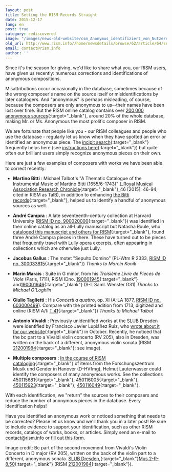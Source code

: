 ```yaml
---
layout: post
title: Setting the RISM Records Straight
date: 2015-12-17
lang: en
post: true
category: rediscovered
image: "/images/news-old-website/csm_Anonymus_identifiziert_von_Nutzern_usw_5560e90474.jpg"
old_url: http://www.rism.info//home/newsdetails/browse/62/article/64/setting-the-rism-records-straight.html
email: contact@rism.info
author: ''
---
```


Since it's the season for giving, we'd like to share what you, our RISM users, have given us recently: numerous corrections and identifications of anonymous compositions.

Misattributions occur occasionally in the database, sometimes because of the wrong composer's name on the source itself or misidentifications by later catalogers. And "anonymous" is perhaps misleading, of course, because the composers are only anonymous to us--their names have been lost over time. But the RISM online catalog contains over [200,000 anonymous sources](https://opac.rism.info/search?View=rism&author=anonymous){:target="_blank"}, around 20% of the whole database, making Mr. or Ms. Anonymous the most prolific composer in RISM.

We are fortunate that people like you - our RISM colleagues and people who use the database - regularly let us know when they have spotted an error or identified an anonymous piece. The [incipit search](https://opac.rism.info/metaopac/start.do?View=rism&SearchType=2&Language=en){:target="_blank"} frequently helps here (see [instructions here](https://opac.rism.info/index.php?id=4&L=1#c47){:target="_blank"}) but quite often our brilliant users simply recognize anonymous pieces on their own.

Here are just a few examples of composers with works we have been able to correct recently:

- **Martino Bitti** : Michael Talbot's "A Thematic Catalogue of the Instrumental Music of Martino Bitti (1655/6-1743)" (_[Royal Musical Association Research Chronicle](http://dx.doi.org/10.1080/14723808.2014.986256){:target="_blank"}_46 [2015]: 46-94; cited in RISM as TalB), in addition to enhancing [the Bitti records](https://opac.rism.info/search?View=rism&author=Martino+Bitti){:target="_blank"}, helped us to identify a handful of anonymous sources as well.

- **André Campra** : A late seventeenth-century collection at Harvard University ([RISM ID no. 900020000](https://opac.rism.info/search?id=900020000){:target="_blank"}) was identified in their online catalog as an all-Lully manuscript but Natasha Roule, who [cataloged this manuscript and others for RISM](/library_collections/2015/08/03/cataloguing-17th-and-18thcentury-manuscripts-of.html){:target="_blank"}, found three André Campra pieces in there. These have turned out to be pieces that frequently travel with Lully opera excerpts, often appearing in collections which are otherwise just Lully.
- **Jacobus Gallus** : The motet "Sepulto Domino" (PL-Wtm R 2333, [RISM ID no. 300033815](https://opac.rism.info/search?id=300033815){:target="_blank"})
_Thanks to Marcin Konik_
- **Marin Marais** : Suite in G minor, from his _Troisiême Livre de Pieces de Viole_ (Paris, 1711), RISM IDno. [190001945](https://opac.rism.info/search?id=190001945){:target="_blank"} and[190001946](https://opac.rism.info/search?id=190001946){:target="_blank"} (S-L Saml. Wenster G31)
_Thanks to Michael O'Loghlin_
- **Giulio Taglietti** : His _Concerti a quattro_, op. XI (A-LA 1877, [RISM ID no. 603000499](https://opac.rism.info/search?id=603000499 "external-link-new-window")). Compare with the printed edition from 1713, digitized and online (RISM A/I: [T 41](https://opac.rism.info/search?id=00000990063583){:target="_blank"})
_Thanks to Michael Talbot_
- **Antonio Vivaldi** : Previously unidentified works at the SLUB Dresden were identified by Francisco Javier Lupiáñez Ruiz, who [wrote about it for our website](/rediscovered/2015/10/08/new-discoveries-of-vivaldi-in-dresden.html){:target="_blank"} in October. Recently, he noticed that the bc part to a Vivaldi violin concerto (RV 205), also in Dresden, was written on the back of a different, anonymous violin sonata (RISM [212001984](https://opac.rism.info/search?id=212001984){:target="_blank"}; see image).
- **Multiple composers** : [In the course of RISM cataloging](/library_collections/2015/07/30/two-significant-hanover-collections-now-in-rism.html){:target="_blank"} of items from the Forschungszentrum Musik und Gender in Hanover (D-HVfmg), Helmut Lauterwasser could identify the composers of many anonymous works. See the collections [450115681](https://opac.rism.info/search?id=450115681){:target="_blank"}, [450116005](https://opac.rism.info/search?id=450116005){:target="_blank"}, [450115923](https://opac.rism.info/search?id=450115923){:target="_blank"}, [450116049](https://opac.rism.info/search?id=450116049){:target="_blank"}.

With each identification, we "return" the sources to their composers and reduce the number of anonymous pieces in the database. Every identification helps!

Have you identified an anonymous work or noticed something that needs to be corrected? Please let us know and we'll thank you in a later post! Be sure to include evidence to support your identification, such as other RISM records, catalogs of works, books, or articles. Simply send an e-mail to [contact@rism.info](mailto:contact@rism.info) or [fill out this form](/service/feedback.html).

Image credit:
Bc part of the second movement from Vivaldi's Violin Concerto in D major (RV 205), written on the back of the violin part to a different, anonymous sonata. [SLUB Dresden,](http://digital.slub-dresden.de/id335684513){:target="_blank"}[Mus.2-R-8,50](http://digital.slub-dresden.de/id335684513){:target="_blank"} (RISM [212001984](https://opac.rism.info/search?id=212001984){:target="_blank"}).
